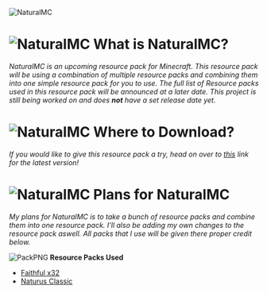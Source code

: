 ![NaturalMC](https://pbs.twimg.com/media/Ejkqz1tWkAcp5xz?format=jpg&name=4096x4096)

# ![NaturalMC](https://i.imgur.com/wOQzmom.gif) What is NaturalMC?
*NaturalMC is an upcoming resource pack for Minecraft. This resource pack will be using a combination of multiple resource packs and combining them into one simple resource pack for you to use. The full list of Resource packs used in this resource pack will be announced at a later date. This project is still being worked on and does **not** have a set release date yet.*


# ![NaturalMC](https://i.imgur.com/wOQzmom.gif) Where to Download?
*If you would like to give this resource pack a try, head on over to [this](https://github.com/ItzQuk/NaturalMC/releases) link for the latest version!*

# ![NaturalMC](https://i.imgur.com/wOQzmom.gif) Plans for NaturalMC
*My plans for NaturalMC is to take a bunch of resource packs and combine them into one resource pack. I'll also be adding my own changes to the resource pack aswell. All packs that I use will be given there proper credit below.*

![PackPNG](https://i.imgur.com/wYxTW3l.jpg) **Resource Packs Used**
<br>
- [Faithful x32](https://www.curseforge.com/minecraft/texture-packs/faithful-32x)
- [Naturus Classic](https://primemods.net/naturus-classic/)
